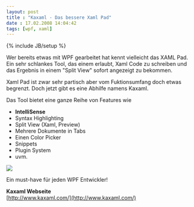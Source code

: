 ```yaml
---
layout: post
title : "Kaxaml - Das bessere Xaml Pad"
date : 17.02.2008 14:04:42
tags: [wpf, xaml]
---
```

{% include JB/setup %}

Wer bereits etwas mit WPF gearbeitet hat kennt vielleicht das XAML Pad. Ein sehr schlankes Tool, das einem erlaubt, Xaml Code zu schreiben und das Ergebnis in einem "Split View" sofort angezeigt zu bekommen.

Xaml Pad ist zwar sehr partisch aber vom Fuktionsumfang doch etwas begrenzt. Doch jetzt gibt es eine Abhilfe namens Kaxaml.

Das Tool bietet eine ganze Reihe von Features wie

*   **IntelliSense**
*   Syntax Highlighting
*   Split View (Xaml, Preview)
*   Mehrere Dokumente in Tabs
*   Einen Color Picker
*   Snippets
*   Plugin System
*   uvm. 

![](http://www.kaxaml.com/images/screenshot_small.jpg) 

Ein must-have für jeden WPF Entwickler!

**Kaxaml Webseite**  
[http://www.kaxaml.com/](http://www.kaxaml.com/)
